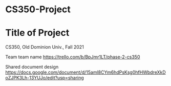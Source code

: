 # CS350-Project
# Title of Project
CS350, Old Dominion Univ., Fall 2021

Team team name
https://trello.com/b/BpJmr1LT/phase-2-cs350

Shared document design
https://docs.google.com/document/d/15aml8CYm6hdPsKsg0hfHWbdreXkDoZJPK3Lh-13YUJo/edit?usp=sharing
